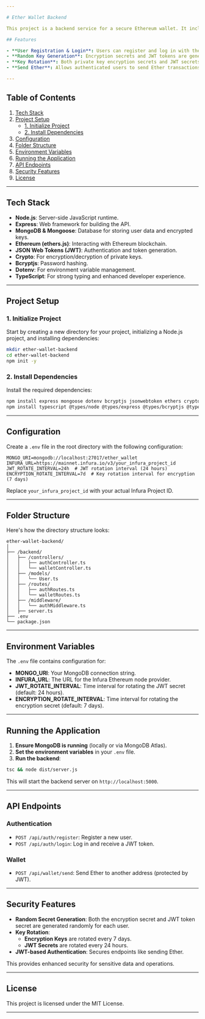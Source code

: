 ```yaml
---

# Ether Wallet Backend

This project is a backend service for a secure Ethereum wallet. It includes features such as user registration, wallet management, encryption of private keys, and sending Ether. The system uses **random generation** for both encryption secrets and JWT tokens, with **key rotation** for enhanced security. It also uses **JWT-based authentication** to protect sensitive routes.

## Features

- **User Registration & Login**: Users can register and log in with their credentials.
- **Random Key Generation**: Encryption secrets and JWT tokens are generated randomly for each user.
- **Key Rotation**: Both private key encryption secrets and JWT secrets rotate automatically for enhanced security.
- **Send Ether**: Allows authenticated users to send Ether transactions from their wallet.

---
```


## Table of Contents

1. [Tech Stack](#tech-stack)
2. [Project Setup](#project-setup)
    - [1. Initialize Project](#1-initialize-project)
    - [2. Install Dependencies](#2-install-dependencies)
3. [Configuration](#configuration)
4. [Folder Structure](#folder-structure)
5. [Environment Variables](#environment-variables)
6. [Running the Application](#running-the-application)
7. [API Endpoints](#api-endpoints)
8. [Security Features](#security-features)
9. [License](#license)

---

## Tech Stack

- **Node.js**: Server-side JavaScript runtime.
- **Express**: Web framework for building the API.
- **MongoDB & Mongoose**: Database for storing user data and encrypted keys.
- **Ethereum (ethers.js)**: Interacting with Ethereum blockchain.
- **JSON Web Tokens (JWT)**: Authentication and token generation.
- **Crypto**: For encryption/decryption of private keys.
- **Bcryptjs**: Password hashing.
- **Dotenv**: For environment variable management.
- **TypeScript**: For strong typing and enhanced developer experience.

---

## Project Setup

### 1. Initialize Project

Start by creating a new directory for your project, initializing a Node.js project, and installing dependencies:

```bash
mkdir ether-wallet-backend
cd ether-wallet-backend
npm init -y
```

### 2. Install Dependencies

Install the required dependencies:

```bash
npm install express mongoose dotenv bcryptjs jsonwebtoken ethers crypto body-parser cors
npm install typescript @types/node @types/express @types/bcryptjs @types/jsonwebtoken @types/cors @types/body-parser --save-dev
```

---

## Configuration

Create a `.env` file in the root directory with the following configuration:

```env
MONGO_URI=mongodb://localhost:27017/ether_wallet
INFURA_URL=https://mainnet.infura.io/v3/your_infura_project_id
JWT_ROTATE_INTERVAL=24h  # JWT rotation interval (24 hours)
ENCRYPTION_ROTATE_INTERVAL=7d  # Key rotation interval for encryption (7 days)
```

Replace `your_infura_project_id` with your actual Infura Project ID.

---

## Folder Structure

Here's how the directory structure looks:

```
ether-wallet-backend/
│
├── /backend/
│   ├── /controllers/
│   │   ├── authController.ts
│   │   └── walletController.ts
│   ├── /models/
│   │   └── User.ts
│   ├── /routes/
│   │   ├── authRoutes.ts
│   │   └── walletRoutes.ts
│   ├── /middleware/
│   │   └── authMiddleware.ts
│   ├── server.ts
├── .env
└── package.json
```

---

## Environment Variables

The `.env` file contains configuration for:

- **MONGO_URI**: Your MongoDB connection string.
- **INFURA_URL**: The URL for the Infura Ethereum node provider.
- **JWT_ROTATE_INTERVAL**: Time interval for rotating the JWT secret (default: 24 hours).
- **ENCRYPTION_ROTATE_INTERVAL**: Time interval for rotating the encryption secret (default: 7 days).

---

## Running the Application

1. **Ensure MongoDB is running** (locally or via MongoDB Atlas).
2. **Set the environment variables** in your `.env` file.
3. **Run the backend**:

```bash
tsc && node dist/server.js
```

This will start the backend server on `http://localhost:5000`.

---

## API Endpoints

### Authentication

- `POST /api/auth/register`: Register a new user.
- `POST /api/auth/login`: Log in and receive a JWT token.

### Wallet

- `POST /api/wallet/send`: Send Ether to another address (protected by JWT).

---

## Security Features



- **Random Secret Generation**: Both the encryption secret and JWT token secret are generated randomly for each user.
- **Key Rotation**:
    - **Encryption Keys** are rotated every 7 days.
    - **JWT Secrets** are rotated every 24 hours.
- **JWT-based Authentication**: Secures endpoints like sending Ether.

This provides enhanced security for sensitive data and operations.

---

## License

This project is licensed under the MIT License.

---
